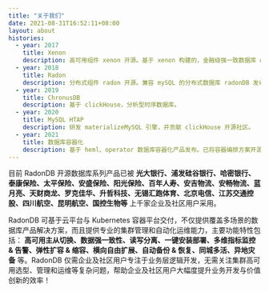 ```yaml
---
title: "关于我们"
date: 2021-08-31T16:52:11+08:00
layout: about
histories:
  - year: 2017
    title: Xenon
    description: 高可用组件 xenon 开源。基于 xenon 构建的，金融级强一致数据库 mySQL plus 发布。基于 raft 协议，无中心化选主；支持一主多从，弹性扩容伸缩。
  - year: 2018
    title: Radon
    description: 分布式组件 radon 开源。兼容 mySQL 的分布式数据库 radonDB 发布。
  - year: 2019
    title: ChronusDB
    description: 基于 clickHouse，分析型时序数据库。
  - year: 2020
    title: MySQL HTAP
    description: 研发 materializeMySQL 引擎，并贡献 clickHouse 开源社区。
  - year: 2021
    title: 数据库容器化
    description: 基于 heml、operator 数据库容器化产品发布。已将容器编排方案开源。
---
```


目前 RadonDB 开源数据库系列产品已被 **光大银行、浦发硅谷银行、哈密银行、泰康保险、太平保险、安盛保险、阳光保险、百年人寿、安吉物流、安畅物流、蓝月亮、天财商龙、罗克佳华、升哲科技、无锡汇跑体育、北京电信、江苏交通控股、四川航空、昆明航空、国控生物等** 上千家企业及社区用户采用。

RadonDB 可基于云平台与 Kubernetes 容器平台交付，不仅提供覆盖多场景的数据库产品解决方案，而且提供专业的集群管理和自动化运维能力，主要功能特性包括： **高可用主从切换、数据强一致性、读写分离、一键安装部署、多维指标监控 & 告警、弹性扩容 & 缩容、横向自由扩展、自动备份 & 恢复、同城多活、异地灾备** 等。RadonDB 仅需企业及社区用户专注于业务层逻辑开发，无需关注集群高可用选型、管理和运维等复杂问题，帮助企业及社区用户大幅度提升业务开发与价值创新的效率！
